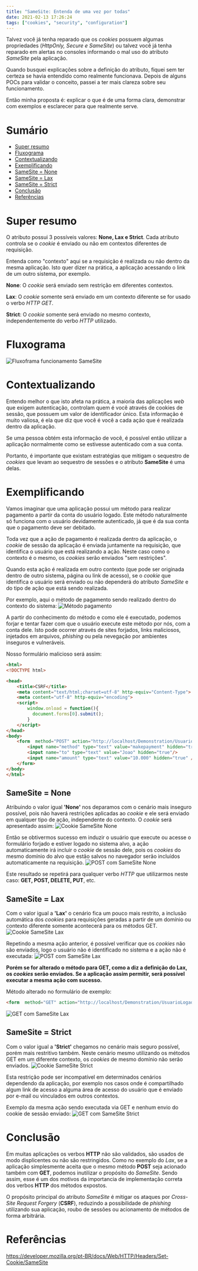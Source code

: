 ```yaml
---
title: "SameSite: Entenda de uma vez por todas"
date: 2021-02-13 17:26:24
tags: ["cookies", "security", "configuration"]
---
```


Talvez você já tenha reparado que os *cookies* possuem algumas propriedades (*HttpOnly, Secure e SameSite*) ou talvez você já tenha reparado em alertas no consoles informando o mal uso do atributo *SameSite* pela aplicação. 

Quando busquei explicações sobre a definição do atributo, fiquei sem ter certeza se havia entendido como realmente funcionava. Depois de alguns POCs para validar o conceito, passei a ter mais clareza sobre seu funcionamento.

Então minha proposta é: explicar o que é de uma forma clara, demonstrar com exemplos e esclarecer para que realmente serve.

# Sumário
- [Super resumo](#Super-resumo)
- [Fluxograma](#Fluxograma)
- [Contextualizando](#Contextualizando)
- [Exemplificando](#Exemplificando)
- [SameSite = None](#SameSite-None)
- [SameSite = Lax](#SameSite-Lax)
- [SameSite = Strict](#SameSite-Strict)
- [Conclusão](#Conclusao)
- [Referências](#Referencias)

# Super resumo

O atributo possui 3 possíveis valores: **None, Lax e Strict**. Cada atributo controla se o *cookie* é enviado ou não em contextos diferentes de requisição.

Entenda como "contexto" aqui se a requisição é realizada ou não dentro da mesma aplicação. Isto quer dizer na prática, a aplicação acessando o link de um outro sistema, por exemplo.

**None**: O *cookie* será enviado sem restrição em diferentes contextos.

**Lax**: O *cookie* somente será enviado em um contexto diferente se for usado o verbo *HTTP GET*.

**Strict**: O *cookie* somente será enviado no mesmo contexto, independentemente do verbo *HTTP* utilizado.

# Fluxograma

![Fluxoframa funcionamento SameSite](/imgs/samesite/fluxograma.jpg)

# Contextualizando

Entendo melhor o que isto afeta na prática, a maioria das aplicações *web* que exigem autenticação, controlam quem é você através de cookies de sessão, que possuem um valor de identificador único. Esta informação é muito valiosa, é ela que diz que você é você a cada ação que é realizada dentro da aplicação.

Se uma pessoa obtém esta informação de você, é possível então utilizar a aplicação normalmente como se estivesse autenticado com a sua conta. 

Portanto, é importante que existam estratégias que mitigam o sequestro de *cookies* que levam ao sequestro de sessões e o atributo **SameSite** é uma delas.

# Exemplificando

Vamos imaginar que uma aplicação possui um método para realizar pagamento a partir da conta do usuário logado. Este método naturalmente só funciona com o usuário devidamente autenticado, já que é da sua conta que o pagamento deve ser debitado.

Toda vez que a ação de pagamento é realizada dentro da aplicação, o *cookie* de sessão da aplicação é enviada juntamente na requisição, que identifica o usuário que está realizando a ação. Neste caso como o contexto é o mesmo, os *cookies* serão enviados "sem restrições".

Quando esta ação é realizada em outro contexto (que pode ser originada dentro de outro sistema, página ou link de acesso), se o *cookie* que identifica o usuário será enviado ou não dependerá do atributo *SameSite* e do tipo de ação que está sendo realizada.

Por exemplo, aqui o método de pagamento sendo realizado dentro do contexto do sistema:
![Método pagamento](/imgs/samesite/makepayment-method.PNG)

A partir do conhecimento do método e como ele é executado, podemos forjar e tentar fazer com que o usuário execute este método por nós, com a conta dele. Isto pode ocorrer através de sites forjados, links maliciosos, injetados em arquivos, *phishing* ou pela nevegação por ambientes inseguros e vulneráveis.

Nosso formulário malicioso será assim:
```html
<html>
<!DOCTYPE html>

<head>
	<title>CSRF</title>
	<meta content="text/html;charset=utf-8" http-equiv="Content-Type">
	<meta content="utf-8" http-equiv="encoding">
	<script>		
		window.onload = function(){
		  document.forms[0].submit();		  
		}
	</script>
</head>
<body>
	<form  method="POST" action="http://localhost/Demonstration/UsuarioLogado.ashx">
		<input name="method" type="text" value="makepayment" hidden="true"/>
		<input name="to" type="text" value="Joao" hidden="true"/>
		<input name="amount" type="text" value="10.000" hidden="true" />
	</form>
</body>
</html>
```

## SameSite = None

Atribuindo o valor igual **'None'** nos deparamos com o cenário mais inseguro possível, pois não haverá restrições aplicadas ao *cookie* e ele será enviado em qualquer tipo de ação, independente do contexto. O *cookie* será apresentado assim:
![Cookie SameSite None](/imgs/samesite/2-samesite-none.PNG)

Então se obtivermos sucesso em induzir o usuário que execute ou acesse o formulário forjado e estiver logado no sistema alvo, a ação automaticamente irá incluir o *cookie* de sessão dele, pois os *cookies* do mesmo domínio do alvo que estão salvos no navegador serão incluídos automaticamente na requisição.
![POST com SameSite None](/imgs/samesite/3-post-samesite-none.PNG)

Este resultado se repetirá para qualquer verbo *HTTP* que utilizarmos neste caso: **GET, POST, DELETE, PUT**, etc.

## SameSite = Lax

Com o valor igual a **'Lax'** o cenário fica um pouco mais restrito, a inclusão automática dos *cookies* para requisições geradas a partir de um domínio ou contexto diferente somente acontecerá para os métodos GET.
![Cookie SameSite Lax](/imgs/samesite/4-samesite-lax.PNG)

Repetindo a mesma ação anterior, é possível verificar que os *cookies* não são enviados, logo o usuário não é identificado no sistema e a ação não é executada:
![POST com SameSite Lax](/imgs/samesite/4-post-samesite-lax.PNG)

**Porém se for alterado o método para GET, como a diz a definição do Lax, os *cookies* serão enviados. Se a aplicação assim permitir, será possível executar a mesma ação com sucesso.**

Método alterado no formulário de exemplo:
```html
<form  method="GET" action="http://localhost/Demonstration/UsuarioLogado.ashx">
```
![GET com SameSite Lax](/imgs/samesite/4-get-samesite-lax.PNG)

## SameSite = Strict
Com o valor igual a **'Strict'** chegamos no cenário mais seguro possível, porém mais restritivo também. Neste cenário mesmo utilizando os métodos GET em um diferente contexto, os *cookies* de mesmo domínio não serão enviados.
![Cookie SameSite Strict](/imgs/samesite/5-get-samesite-strict.PNG)

Esta restrição pode ser incompatível em determinados cenários dependendo da aplicação, por exemplo nos casos onde é compartilhado algum link de acesso a alguma área de acesso do usuário que é enviado por e-mail ou vinculados em outros contextos.

Exemplo da mesma ação sendo executada via GET e nenhum envio do cookie de sessão enviado:
![GET com SameSite Strict](/imgs/samesite/6-get-samesite-strict.PNG)


# Conclusão

Em muitas aplicações os verbos **HTTP** não são validados, são usados de modo displicentes ou não são restringidos. Como no exemplo do *Lax*, se a aplicação simplesmente aceita que o mesmo método **POST** seja acionado também com **GET**, podemos inutilizar o propósito do *SameSite*. Sendo assim, esse é um dos motivos da importancia de implementação correta dos verbos **HTTP** dos métodos expostos.

O propósito principal do atributo *SameSite* é mitigar os ataques por *Cross-Site Request Forgery* (**CSRF**), reduzindo a possibilidade de *phishing* utilizando sua aplicação, roubo de sessões ou acionamento de métodos de forma arbitrária.

# Referências

https://developer.mozilla.org/pt-BR/docs/Web/HTTP/Headers/Set-Cookie/SameSite